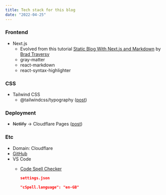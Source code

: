 ```yaml
---
title: Tech stack for this blog
date: "2022-04-25"
---
```


### Frontend

- Next.js
  - Evolved from this tutorial [Static Blog With Next.js and Markdown](https://youtu.be/MrjeefD8sac) by [Brad Traversy](https://twitter.com/traversymedia)
  - gray-matter
  - react-markdown
  - react-syntax-highlighter

### CSS

- Tailwind CSS
  - @tailwindcss/typography ([post](/posts/2022-04-26-why-react-with-tailwind-didn't-render-markdown))

### Deployment

- ~~Netlify~~ -> Cloudflare Pages ([post](/posts/2022-11-30-cloudflare-pages))

### Etc

- Domain: Cloudflare
- [GitHub](https://github.com/minho42/blog)
- VS Code
  - [Code Spell Checker](https://marketplace.visualstudio.com/items?itemName=streetsidesoftware.code-spell-checker)

    ```json
    settings.json

    "cSpell.language": "en-GB"
    ```
